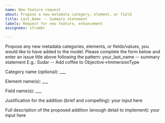 ```yaml
---
name: New feature request
about: Propose a new metadata category, element, or field
title: Last_Name -- Summary statement
labels: Request for new feature, enhancement
assignees: strambc

---
```


Propose any new metadata categories, elements, or fields/values, you would like to have added to the model.
Please complete the form below and enter an issue title above following the pattern:
your_last_name -- summary statement
E.g.: Sudar -- Add coffee to Objective->ImmersionType

Category name (optional): ___

Element name(s): ___

Field name(s): ___

Justification for the addition (brief and compelling):
your input here

Full description of the proposed addition (enough detail to implement):
your input here
